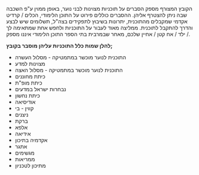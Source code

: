 הקובץ המצורף מספק הסברים על תוכניות מצוינות לבני נוער, באופן ממוין ע"פ השכבה שבה ניתן להצטרף אליהן. ההסברים כוללים פירוט על התוכן הלימודי, הכלים / קרדיט אקדמי שמקבלים מהתוכנית, יתרונות בשיבוץ לתפקידים בצה"ל, תשלומים שיש לבצע והדרך להתקבל לתוכנית.
ממליצה מאוד לעבור על התוכניות ולחפש אחת שמתאימה לך / ילד / אח קטן / אחיין שלכם, מאחר שבמרבית בתי הספר התוכן הלימודי איננו מספק.  

  
**להלן שמות כלל התוכניות עליהן מוסבר בקובץ;**
* התוכנית לנוער מוכשר במתמטיקה - מסלול העשרה
* מצוינות למדע
* התוכנית לנוער מוכשר במתמטיקה - מסלול האצה
* כיתת מחוננים
* כיתת מופ"ת
* נבחרות ישראל במדעים
* כיתת נחשון
* אודיסיאה
* קווין - בי
* ניצנים
* ברקת
* אלפא
* אידיאה
* אקדמיה בתיכון
* אתגר
* מגשימים
* ממריאות
* מתיכון לטכניון
